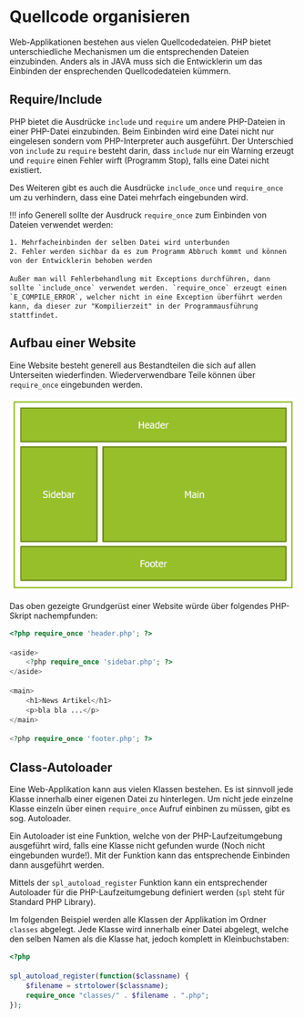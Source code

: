 # Quellcode organisieren

Web-Applikationen bestehen aus vielen Quellcodedateien. PHP bietet unterschiedliche Mechanismen um die entsprechenden Dateien einzubinden. Anders als in JAVA muss sich die Entwicklerin um das Einbinden der ensprechenden Quellcodedateien kümmern.

## Require/Include

PHP bietet die Ausdrücke `include` und `require` um andere PHP-Dateien in einer PHP-Datei einzubinden. Beim Einbinden wird eine Datei nicht nur eingelesen sondern vom PHP-Interpreter auch ausgeführt. Der Unterschied von `include` zu `require` besteht darin, dass `include` nur ein Warning erzeugt und `require` einen Fehler wirft (Programm Stop), falls eine Datei nicht existiert.

Des Weiteren gibt es auch die Ausdrücke `include_once` und `require_once` um zu verhindern, dass eine Datei mehrfach eingebunden wird.

!!! info
    Generell sollte der Ausdruck `require_once` zum Einbinden von Dateien verwendet werden:
    
    1. Mehrfacheinbinden der selben Datei wird unterbunden
    2. Fehler werden sichbar da es zum Programm Abbruch kommt und können von der Entwicklerin behoben werden

    Außer man will Fehlerbehandlung mit Exceptions durchführen, dann sollte `include_once` verwendet werden. `require_once` erzeugt einen `E_COMPILE_ERROR`, welcher nicht in eine Exception überführt werden kann, da dieser zur "Kompilierzeit" in der Programmausführung stattfindet.

## Aufbau einer Website

Eine Website besteht generell aus Bestandteilen die sich auf allen Unterseiten wiederfinden. Wiederverwendbare Teile können über `require_once` eingebunden werden.

![Grundgerüst einer Website](images/09_01.png "Grundgerüst einer Website")

Das oben gezeigte Grundgerüst einer Website würde über folgendes PHP-Skript nachempfunden:

```php
<?php require_once 'header.php'; ?>

<aside>
    <?php require_once 'sidebar.php'; ?>
</aside>

<main>
    <h1>News Artikel</h1>
    <p>bla bla ...</p>
</main>

<?php require_once 'footer.php'; ?>
```

## Class-Autoloader

Eine Web-Applikation kann aus vielen Klassen bestehen. Es ist sinnvoll jede Klasse innerhalb einer eigenen Datei zu hinterlegen. Um nicht jede einzelne Klasse einzeln über einen `require_once` Aufruf einbinen zu müssen, gibt es sog. Autoloader.

Ein Autoloader ist eine Funktion, welche von der PHP-Laufzeitumgebung ausgeführt wird, falls eine Klasse nicht gefunden wurde (Noch nicht eingebunden wurde!). Mit der Funktion kann das entsprechende Einbinden dann ausgeführt werden.

Mittels der `spl_autoload_register` Funktion kann ein entsprechender Autoloader für die PHP-Laufzeitumgebung definiert werden (`spl` steht für Standard PHP Library).

Im folgenden Beispiel werden alle Klassen der Applikation im Ordner `classes` abgelegt. Jede Klasse wird innerhalb einer Datei abgelegt, welche den selben Namen als die Klasse hat, jedoch komplett in Kleinbuchstaben:

```php
<?php

spl_autoload_register(function($classname) {
    $filename = strtolower($classname);
    require_once "classes/" . $filename . ".php";
});
```
